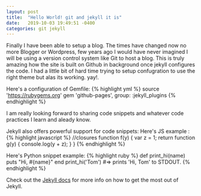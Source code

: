 ```yaml
---
layout: post
title:  "Hello World! git and jekyll it is"
date:   2019-10-03 19:49:51 -0400
categories: git jekyll
---
```

Finally I have been able to setup a blog. The times have changed now no more Blogger or Wordpress, few years ago I would have never imagined I will be using a version control system like Git to host a blog. This is truly amazing how the site is built on Github in background once jekyll configures the code. I had a little bit of hard time trying to setup confugration to use the right theme but alas its working. yay!. 

Here's a configuration of Gemfile:
{% highlight yml %}
source 'https://rubygems.org'
gem 'github-pages', group: :jekyll_plugins
{% endhighlight %}

I am really looking forward to sharing code snippets and whatever code practices I learn and aleady know.

Jekyll also offers powerful support for code snippets:
Here's JS example : 
{% highlight javascript %}
//closures
function f(y) {
  var z = 1;
  return function g(y) {
    console.log(y + z);
  }
}
{% endhighlight %}

Here's Python snippet example:
{% highlight ruby %}
def print_hi(name)
  puts "Hi, #{name}"
end
print_hi('Tom')
#=> prints 'Hi, Tom' to STDOUT.
{% endhighlight %}

Check out the [Jekyll docs][jekyll-docs] for more info on how to get the most out of Jekyll.

[jekyll-docs]: https://jekyllrb.com/docs/home
